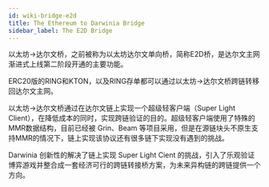 ```yaml
---
id: wiki-bridge-e2d
title: The Ethereum to Darwinia Bridge
sidebar_label: The E2D Bridge
---
```


以太坊->达尔文桥，之前被称为以太坊达尔文单向桥，简称E2D桥，是达尔文主网渐进式上线第二阶段开通的主要功能。

ERC20版的RING和KTON，以及RING存单都可以通过以太坊->达尔文桥跨链转移回达尔文主网。

以太坊->达尔文桥通过在达尔文链上实现一个超级轻客户端（Super Light Client），在降低成本的同时，实现跨链验证的目的。超级轻客户端使用了特殊的MMR数据结构，目前已经被 Grin、Beam 等项目采用，但是在源链块头不原生支持MMR的情况下，链上实现该协议还有很多链下实现没有遇到的挑战。

Darwinia 创新性的解决了链上实现 Super Light Cient 的挑战，引入了乐观验证博弈游戏并整合成一套经济可行的跨链转接桥方案，为未来异构链的跨链提供一个方向。

